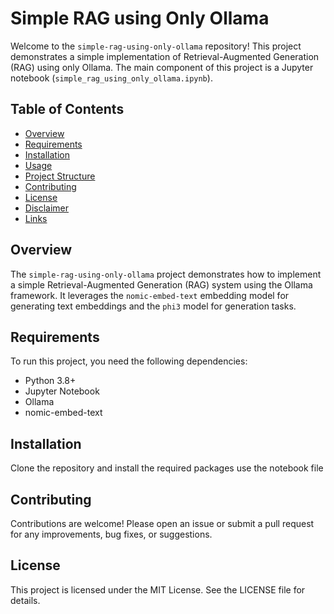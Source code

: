 
# Simple RAG using Only Ollama

Welcome to the `simple-rag-using-only-ollama` repository! This project demonstrates a simple implementation of Retrieval-Augmented Generation (RAG) using only Ollama. The main component of this project is a Jupyter notebook (`simple_rag_using_only_ollama.ipynb`).

## Table of Contents

- [Overview](#overview)
- [Requirements](#requirements)
- [Installation](#installation)
- [Usage](#usage)
- [Project Structure](#project-structure)
- [Contributing](#contributing)
- [License](#license)
- [Disclaimer](#disclaimer)
- [Links](#links)

## Overview

The `simple-rag-using-only-ollama` project demonstrates how to implement a simple Retrieval-Augmented Generation (RAG) system using the Ollama framework. It leverages the `nomic-embed-text` embedding model for generating text embeddings and the `phi3` model for generation tasks.

## Requirements

To run this project, you need the following dependencies:

- Python 3.8+
- Jupyter Notebook
- Ollama
- nomic-embed-text

## Installation

Clone the repository and install the required packages use the notebook file


## Contributing
Contributions are welcome! Please open an issue or submit a pull request for any improvements, bug fixes, or suggestions.

## License
This project is licensed under the MIT License. See the LICENSE file for details.
